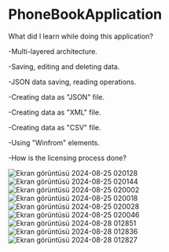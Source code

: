 # PhoneBookApplication

What did I learn while doing this application?

-Multi-layered architecture.

-Saving, editing and deleting data.
  
-JSON data saving, reading operations.

-Creating data as "JSON" file.

-Creating data as "XML" file.

-Creating data as "CSV" file.

-Using "Winfrom" elements.

-How is the licensing process done?

![Ekran görüntüsü 2024-08-25 020128](https://github.com/user-attachments/assets/2eac6353-c767-478e-afcb-355630d2a264)
![Ekran görüntüsü 2024-08-25 020144](https://github.com/user-attachments/assets/e7ba10a6-e8f0-4e29-9d6b-44a2fd5bbaa7)
![Ekran görüntüsü 2024-08-25 020002](https://github.com/user-attachments/assets/aea0d2e8-957b-477a-8164-ca4dc0d3398f)
![Ekran görüntüsü 2024-08-25 020018](https://github.com/user-attachments/assets/498ab455-8b5e-43e3-ad29-6e8c25e99c05)
![Ekran görüntüsü 2024-08-25 020028](https://github.com/user-attachments/assets/74e60005-df32-499a-9feb-c1a46cf2c40a)
![Ekran görüntüsü 2024-08-25 020046](https://github.com/user-attachments/assets/81493918-9ac9-4c4a-95c6-9aa3a15a9cc2)
![Ekran görüntüsü 2024-08-28 012851](https://github.com/user-attachments/assets/d5ef7162-74d2-432c-99ae-ebde5485abd3)
![Ekran görüntüsü 2024-08-28 012836](https://github.com/user-attachments/assets/6fa262eb-60e5-4373-b837-779387ddfdd7)
![Ekran görüntüsü 2024-08-28 012827](https://github.com/user-attachments/assets/b4cbba34-aedb-4a05-94a2-2cb55b45dbd8)




